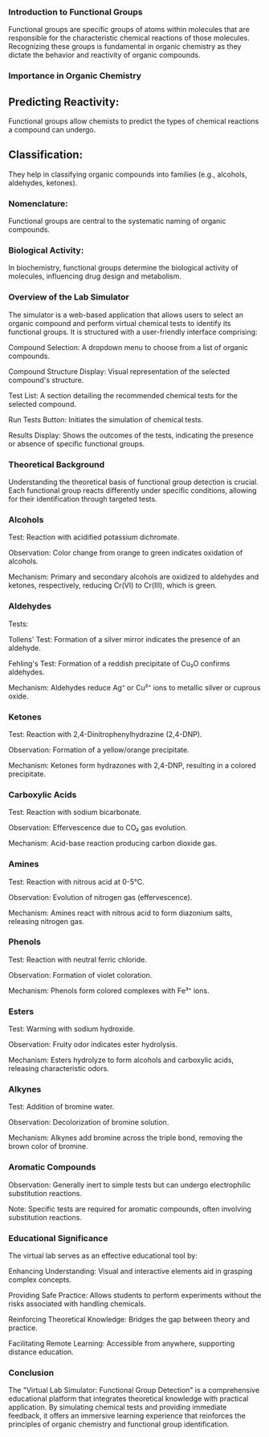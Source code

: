 
### Introduction to Functional Groups
Functional groups are specific groups of atoms within molecules that are responsible for the characteristic chemical reactions of those molecules. Recognizing these groups is fundamental in organic chemistry as they dictate the behavior and reactivity of organic compounds.

### Importance in Organic Chemistry
## Predicting Reactivity: 
Functional groups allow chemists to predict the types of chemical reactions a compound can undergo.

## Classification:
They help in classifying organic compounds into families (e.g., alcohols, aldehydes, ketones).

### Nomenclature:
Functional groups are central to the systematic naming of organic compounds.

### Biological Activity:
In biochemistry, functional groups determine the biological activity of molecules, influencing drug design and metabolism.

###  Overview of the Lab Simulator
The simulator is a web-based application that allows users to select an organic compound and perform virtual chemical tests to identify its functional groups. It is structured with a user-friendly interface comprising:

Compound Selection: A dropdown menu to choose from a list of organic compounds.

Compound Structure Display: Visual representation of the selected compound's structure.

Test List: A section detailing the recommended chemical tests for the selected compound.

Run Tests Button: Initiates the simulation of chemical tests.

Results Display: Shows the outcomes of the tests, indicating the presence or absence of specific functional groups.

###  Theoretical Background
Understanding the theoretical basis of functional group detection is crucial. Each functional group reacts differently under specific conditions, allowing for their identification through targeted tests.

###  Alcohols
Test: Reaction with acidified potassium dichromate.

Observation: Color change from orange to green indicates oxidation of alcohols.

Mechanism: Primary and secondary alcohols are oxidized to aldehydes and ketones, respectively, reducing Cr(VI) to Cr(III), which is green.

###  Aldehydes
Tests:

Tollens' Test: Formation of a silver mirror indicates the presence of an aldehyde.

Fehling's Test: Formation of a reddish precipitate of Cu₂O confirms aldehydes.

Mechanism: Aldehydes reduce Ag⁺ or Cu²⁺ ions to metallic silver or cuprous oxide.

###  Ketones
Test: Reaction with 2,4-Dinitrophenylhydrazine (2,4-DNP).

Observation: Formation of a yellow/orange precipitate.

Mechanism: Ketones form hydrazones with 2,4-DNP, resulting in a colored precipitate.

###  Carboxylic Acids
Test: Reaction with sodium bicarbonate.

Observation: Effervescence due to CO₂ gas evolution.

Mechanism: Acid-base reaction producing carbon dioxide gas.

###  Amines
Test: Reaction with nitrous acid at 0-5°C.

Observation: Evolution of nitrogen gas (effervescence).

Mechanism: Amines react with nitrous acid to form diazonium salts, releasing nitrogen gas.

###  Phenols
Test: Reaction with neutral ferric chloride.

Observation: Formation of violet coloration.

Mechanism: Phenols form colored complexes with Fe³⁺ ions.

### Esters
Test: Warming with sodium hydroxide.

Observation: Fruity odor indicates ester hydrolysis.

Mechanism: Esters hydrolyze to form alcohols and carboxylic acids, releasing characteristic odors.

###  Alkynes
Test: Addition of bromine water.

Observation: Decolorization of bromine solution.

Mechanism: Alkynes add bromine across the triple bond, removing the brown color of bromine.

###  Aromatic Compounds
Observation: Generally inert to simple tests but can undergo electrophilic substitution reactions.

Note: Specific tests are required for aromatic compounds, often involving substitution reactions.

###  Educational Significance
The virtual lab serves as an effective educational tool by:

Enhancing Understanding: Visual and interactive elements aid in grasping complex concepts.

Providing Safe Practice: Allows students to perform experiments without the risks associated with handling chemicals.

Reinforcing Theoretical Knowledge: Bridges the gap between theory and practice.

Facilitating Remote Learning: Accessible from anywhere, supporting distance education.

###  Conclusion
The "Virtual Lab Simulator: Functional Group Detection" is a comprehensive educational platform that integrates theoretical knowledge with practical application. By simulating chemical tests and providing immediate feedback, it offers an immersive learning experience that reinforces the principles of organic chemistry and functional group identification.


